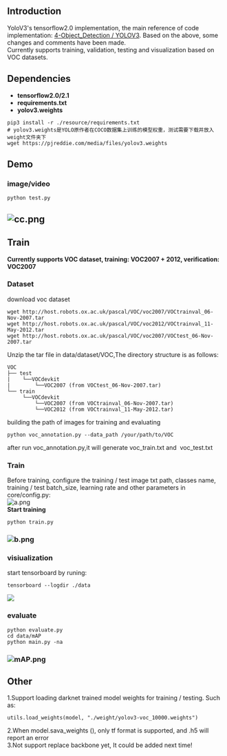## Introduction
YoloV3's tensorflow2.0 implementation, the main reference of code implementation: [4-Object_Detection / YOLOV3](https://github.com/YunYang1994/TensorFlow2.0-Examples/tree/master/4-Object_Detection/YOLOV3). Based on the above, some changes and comments have been made.<br />Currently supports training, validation, testing and visualization based on VOC datasets.
## Dependencies

- **tensorflow2.0/2.1**
- **requirements.txt**
- **yolov3.weights**
```shell
pip3 install -r ./resource/requirements.txt
# yolov3.weights是YOLO原作者在COCO数据集上训练的模型权重，测试需要下载并放入weight文件夹下
wget https://pjreddie.com/media/files/yolov3.weights
```
## Demo
### image/video
```
python test.py
```
## ![cc.png](https://cdn.nlark.com/yuque/0/2020/png/216914/1584605638622-5cd13db2-7259-4e67-aeb4-6613ef52ef16.png#align=left&display=inline&height=925&name=cc.png&originHeight=925&originWidth=1351&size=1822161&status=done&style=none&width=1351)
## Train
**Currently supports VOC dataset, training: VOC2007 + 2012, verification: VOC2007**
### Dataset
download voc dataset
```shell
wget http://host.robots.ox.ac.uk/pascal/VOC/voc2007/VOCtrainval_06-Nov-2007.tar
wget http://host.robots.ox.ac.uk/pascal/VOC/voc2012/VOCtrainval_11-May-2012.tar
wget http://host.robots.ox.ac.uk/pascal/VOC/voc2007/VOCtest_06-Nov-2007.tar
```
Unzip the tar file in data/dataset/VOC,The directory structure is as follows: 
```
VOC 
├── test
|    └──VOCdevkit
|        └──VOC2007 (from VOCtest_06-Nov-2007.tar)
└── train
     └──VOCdevkit
         └──VOC2007 (from VOCtrainval_06-Nov-2007.tar)
         └──VOC2012 (from VOCtrainval_11-May-2012.tar)
```
building the path of images for training and evaluating
```shell
python voc_annotation.py --data_path /your/path/to/VOC
```
after run voc_annotation.py,it will generate voc_train.txt and  voc_test.txt



### Train
Before training, configure the training / test image txt path, classes name, training / test batch_size, learning rate and other parameters in core/config.py:<br />![a.png](https://cdn.nlark.com/yuque/0/2020/png/216914/1584602602308-7f1668b2-bb00-4938-aa18-829e490ce90b.png#align=left&display=inline&height=878&name=a.png&originHeight=878&originWidth=1017&size=149383&status=done&style=none&width=1017)<br />**Start training**
```shell
python train.py
```
### ![b.png](https://cdn.nlark.com/yuque/0/2020/png/216914/1584602823582-e2e10c80-c3a5-4484-b75d-ee2d3a127e7e.png#align=left&display=inline&height=480&name=b.png&originHeight=480&originWidth=843&size=618421&status=done&style=none&width=843)
### visiualization
start tensorboard by runing:
```shell
tensorboard --logdir ./data
```
[![](https://cdn.nlark.com/yuque/0/2020/png/216914/1584600969598-856a0735-e00d-48f3-9256-02577d22b7ef.png#align=left&display=inline&height=297&originHeight=297&originWidth=1371&size=0&status=done&style=none&width=1371)](https://user-images.githubusercontent.com/30433053/68088727-db5a6b00-fe9c-11e9-91d6-555b1089b450.png)
### evaluate
```shell
python evaluate.py
cd data/mAP
python main.py -na
```
### ![mAP.png](https://cdn.nlark.com/yuque/0/2020/png/216914/1584603544557-fbf307be-e9b1-456e-9cbb-66caf36c56e6.png#align=left&display=inline&height=470&name=mAP.png&originHeight=470&originWidth=815&size=49656&status=done&style=none&width=815)


## Other
1.Support loading darknet trained model weights for training / testing. Such as:
```shell
utils.load_weights(model, "./weight/yolov3-voc_10000.weights")
```
2.When model.sava_weights (), only tf format is supported, and .h5 will report an error<br />
3.Not support replace backbone yet, It could be added next time!